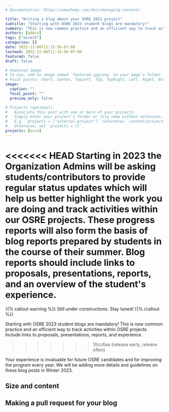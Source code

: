 ```yaml
---
# Documentation: https://wowchemy.com/docs/managing-content/

title: "Writing a blog about your OSRE 2023 project"
subtitle: "Starting with OSRE 2023 student blogs are mandatory!"
summary: "This is now common practice and an efficient way to track activities within OSRE projects. Include links to proposals, presentations, reports, and experience."
authors: [admin]
tags: ["osre23"]
categories: []
date: 2022-11-06T11:15:56-07:00
lastmod: 2022-11-06T11:15:56-07:00
featured: false
draft: false

# Featured image
# To use, add an image named `featured.jpg/png` to your page's folder.
# Focal points: Smart, Center, TopLeft, Top, TopRight, Left, Right, BottomLeft, Bottom, BottomRight.
image:
  caption: ""
  focal_point: ""
  preview_only: false

# Projects (optional).
#   Associate this post with one or more of your projects.
#   Simply enter your project's folder or file name without extension.
#   E.g. `projects = ["internal-project"]` references `content/project/deep-learning/index.md`.
#   Otherwise, set `projects = []`.
projects: [osre]
---
```


<<<<<<< HEAD
Starting in 2023 the Organization Admins will be asking students/contributors to provide regular status updates which will help us better highlight the work you are doing and track activities within our OSRE projects. These progress reports will also form the basis of blog reports prepared by students in the course of their summer. Blog reports should include links to proposals, presentations, reports, and an overview of the student's experience. 
=======
{{% callout warning %}}
Still under constructions. Stay tuned!
{{% /callout %}}

Starting with OSRE 2023 student blogs are mandatory! This is now common practice and an efficient way to track activities within OSRE projects. Include links to proposals, presentations, reports, and experience. 
>>>>>>> 10cc6aa (release early, release often)

Your experience is invaluable for future OSRE candidates and for improving the program every year. We will be adding more details and guidelines on these blog posts in Winter 2023.

## Size and content

## Making a pull request for your blog

